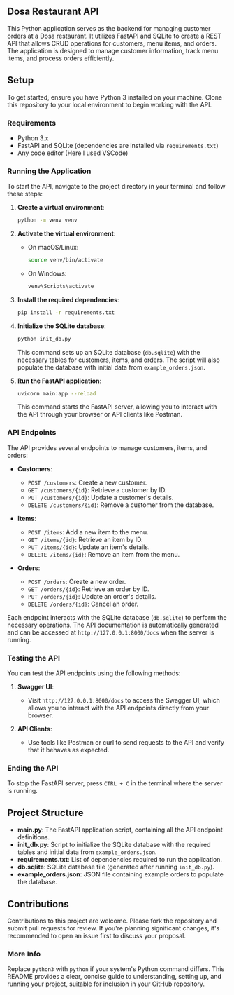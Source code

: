 
## Dosa Restaurant API

This Python application serves as the backend for managing customer orders at a Dosa restaurant. It utilizes FastAPI and SQLite to create a REST API that allows CRUD operations for customers, menu items, and orders. The application is designed to manage customer information, track menu items, and process orders efficiently.

## Setup

To get started, ensure you have Python 3 installed on your machine. Clone this repository to your local environment to begin working with the API.

### Requirements

- Python 3.x
- FastAPI and SQLite (dependencies are installed via `requirements.txt`)
- Any code editor (Here I used VSCode)

### Running the Application

To start the API, navigate to the project directory in your terminal and follow these steps:

1. **Create a virtual environment**:
   ```bash
   python -m venv venv
   ```

2. **Activate the virtual environment**:
   - On macOS/Linux:
     ```bash
     source venv/bin/activate
     ```
   - On Windows:
     ```bash
     venv\Scripts\activate
     ```

3. **Install the required dependencies**:
   ```bash
   pip install -r requirements.txt
   ```

4. **Initialize the SQLite database**:
   ```bash
   python init_db.py
   ```

   This command sets up an SQLite database (`db.sqlite`) with the necessary tables for customers, items, and orders. The script will also populate the database with initial data from `example_orders.json`.

5. **Run the FastAPI application**:
   ```bash
   uvicorn main:app --reload
   ```

   This command starts the FastAPI server, allowing you to interact with the API through your browser or API clients like Postman.

### API Endpoints

The API provides several endpoints to manage customers, items, and orders:

- **Customers**:
  - `POST /customers`: Create a new customer.
  - `GET /customers/{id}`: Retrieve a customer by ID.
  - `PUT /customers/{id}`: Update a customer's details.
  - `DELETE /customers/{id}`: Remove a customer from the database.

- **Items**:
  - `POST /items`: Add a new item to the menu.
  - `GET /items/{id}`: Retrieve an item by ID.
  - `PUT /items/{id}`: Update an item's details.
  - `DELETE /items/{id}`: Remove an item from the menu.

- **Orders**:
  - `POST /orders`: Create a new order.
  - `GET /orders/{id}`: Retrieve an order by ID.
  - `PUT /orders/{id}`: Update an order's details.
  - `DELETE /orders/{id}`: Cancel an order.

Each endpoint interacts with the SQLite database (`db.sqlite`) to perform the necessary operations. The API documentation is automatically generated and can be accessed at `http://127.0.0.1:8000/docs` when the server is running.

### Testing the API

You can test the API endpoints using the following methods:

1. **Swagger UI**: 
   - Visit `http://127.0.0.1:8000/docs` to access the Swagger UI, which allows you to interact with the API endpoints directly from your browser.

2. **API Clients**: 
   - Use tools like Postman or curl to send requests to the API and verify that it behaves as expected.

### Ending the API

To stop the FastAPI server, press `CTRL + C` in the terminal where the server is running.

## Project Structure

- **main.py**: The FastAPI application script, containing all the API endpoint definitions.
- **init_db.py**: Script to initialize the SQLite database with the required tables and initial data from `example_orders.json`.
- **requirements.txt**: List of dependencies required to run the application.
- **db.sqlite**: SQLite database file (generated after running `init_db.py`).
- **example_orders.json**: JSON file containing example orders to populate the database.

## Contributions

Contributions to this project are welcome. Please fork the repository and submit pull requests for review. If you're planning significant changes, it's recommended to open an issue first to discuss your proposal.

### More Info

Replace `python3` with `python` if your system's Python command differs. This README provides a clear, concise guide to understanding, setting up, and running your project, suitable for inclusion in your GitHub repository.

